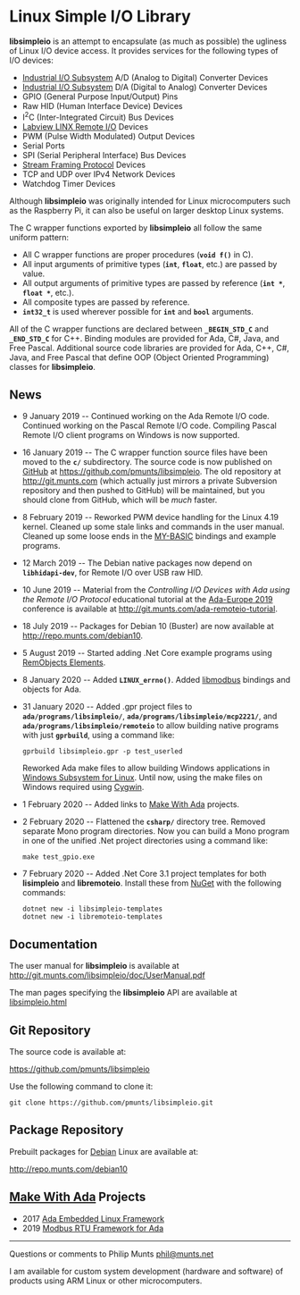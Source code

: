 Linux Simple I/O Library
========================

**libsimpleio** is an attempt to encapsulate (as much as possible) the
ugliness of Linux I/O device access. It provides services for the
following types of I/O devices:

-   [Industrial I/O
    Subsystem](https://wiki.analog.com/software/linux/docs/iio/iio) A/D
    (Analog to Digital) Converter Devices
-   [Industrial I/O
    Subsystem](https://wiki.analog.com/software/linux/docs/iio/iio) D/A
    (Digital to Analog) Converter Devices
-   GPIO (General Purpose Input/Output) Pins
-   Raw HID (Human Interface Device) Devices
-   I<sup>2</sup>C (Inter-Integrated Circuit) Bus Devices
-   [Labview LINX Remote
    I/O](https://www.labviewmakerhub.com/doku.php?id=learn:libraries:linx:spec:start)
    Devices
-   PWM (Pulse Width Modulated) Output Devices
-   Serial Ports
-   SPI (Serial Peripheral Interface) Bus Devices
-   [Stream Framing
    Protocol](http://git.munts.com/libsimpleio/doc/StreamFramingProtocol.pdf)
    Devices
-   TCP and UDP over IPv4 Network Devices
-   Watchdog Timer Devices

Although **libsimpleio** was originally intended for Linux
microcomputers such as the Raspberry Pi, it can also be useful on larger
desktop Linux systems.

The C wrapper functions exported by **libsimpleio** all follow the same
uniform pattern:

-   All C wrapper functions are proper procedures (**`void f()`** in C).
-   All input arguments of primitive types (**`int`**, **`float`**,
    etc.) are passed by value.
-   All output arguments of primitive types are passed by reference
    (**`int *`**, **`float *`**, etc.).
-   All composite types are passed by reference.
-   **`int32_t`** is used wherever possible for **`int`** and **`bool`**
    arguments.

All of the C wrapper functions are declared between **`_BEGIN_STD_C`**
and **`_END_STD_C`** for C++. Binding modules are provided for Ada, C\#,
Java, and Free Pascal. Additional source code libraries are provided for
Ada, C++, C\#, Java, and Free Pascal that define OOP (Object Oriented
Programming) classes for **libsimpleio**.

News
----

-   9 January 2019 -- Continued working on the Ada Remote I/O code.
    Continued working on the Pascal Remote I/O code. Compiling Pascal
    Remote I/O client programs on Windows is now supported.
-   16 January 2019 -- The C wrapper function source files have been
    moved to the **`c/`** subdirectory. The source code is now published
    on [GitHub](https://github.com) at
    <https://github.com/pmunts/libsimpleio>. The old repository at
    <http://git.munts.com> (which actually just mirrors a private
    Subversion repository and then pushed to GitHub) will be maintained,
    but you should clone from GitHub, which will be *much* faster.
-   8 February 2019 -- Reworked PWM device handling for the Linux 4.19
    kernel. Cleaned up some stale links and commands in the user manual.
    Cleaned up some loose ends in the
    [MY-BASIC](https://github.com/paladin-t/my_basic) bindings and
    example programs.
-   12 March 2019 -- The Debian native packages now depend on
    **`libhidapi-dev`**, for Remote I/O over USB raw HID.
-   10 June 2019 -- Material from the *Controlling I/O Devices with Ada
    using the Remote I/O Protocol* educational tutorial at the
    [Ada-Europe 2019](https://ae2019.edc.pl) conference is available at
    <http://git.munts.com/ada-remoteio-tutorial>.
-   18 July 2019 -- Packages for Debian 10 (Buster) are now available at
    <http://repo.munts.com/debian10>.
-   5 August 2019 -- Started adding .Net Core example programs using
    [RemObjects Elements](https://www.elementscompiler.com/elements/).
-   8 January 2020 -- Added **`LINUX_errno()`**. Added
    [libmodbus](https://libmodbus.org) bindings and objects for Ada.
-   31 January 2020 -- Added .gpr project files to
    **`ada/programs/libsimpleio/`**,
    **`ada/programs/libsimpleio/mcp2221/`**, and
    **`ada/programs/libsimpleio/remoteio`** to allow building native
    programs with just **`gprbuild`**, using a command like:

        gprbuild libsimpleio.gpr -p test_userled

    Reworked Ada make files to allow building Windows applications in
    [Windows Subsystem for
    Linux](https://docs.microsoft.com/en-us/windows/wsl/faq). Until now,
    using the make files on Windows required using
    [Cygwin](https://www.cygwin.com).

-   1 February 2020 -- Added links to [Make With
    Ada](https://www.makewithada.org) projects.
-   2 February 2020 -- Flattened the **`csharp/`** directory tree.
    Removed separate Mono program directories. Now you can build a Mono
    program in one of the unified .Net project directories using a
    command like:

        make test_gpio.exe

-   7 February 2020 -- Added .Net Core 3.1 project templates for both
    **lisimpleio** and **libremoteio**. Install these from
    [NuGet](https://www.nuget.org) with the following commands:

        dotnet new -i libsimpleio-templates
        dotnet new -i libremoteio-templates

Documentation
-------------

The user manual for **libsimpleio** is available at
<http://git.munts.com/libsimpleio/doc/UserManual.pdf>

The man pages specifying the **libsimpleio** API are available at
[libsimpleio.html](http://git.munts.com/libsimpleio/doc/libsimpleio.html)

Git Repository
--------------

The source code is available at:

<https://github.com/pmunts/libsimpleio>

Use the following command to clone it:

    git clone https://github.com/pmunts/libsimpleio.git

Package Repository
------------------

Prebuilt packages for [Debian](http://www.debian.org) Linux are
available at:

<http://repo.munts.com/debian10>

[Make With Ada](https://www.makewithada.org/) Projects
------------------------------------------------------

-   2017 [Ada Embedded Linux
    Framework](https://www.makewithada.org/entry/ada_linux_sensor_framework)
-   2019 [Modbus RTU Framework for
    Ada](https://www.hackster.io/philip-munts/modbus-rtu-framework-for-ada-f33cc6)

------------------------------------------------------------------------

Questions or comments to Philip Munts <phil@munts.net>

I am available for custom system development (hardware and software) of
products using ARM Linux or other microcomputers.
